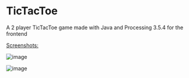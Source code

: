 # TicTacToe
A 2 player TicTacToe game made with Java and Processing 3.5.4 for the frontend

<ins>Screenshots:</ins>

![image](https://user-images.githubusercontent.com/87585163/133206938-80b005a1-759c-432c-b72b-49ef050cdae8.png)

![image](https://user-images.githubusercontent.com/87585163/133206973-1423de27-7825-43ec-bc1d-f98a7e25e9e1.png)
